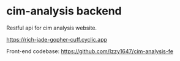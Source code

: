 # cim-analysis backend

Restful api for cim analysis website.

https://rich-jade-gopher-cuff.cyclic.app

Front-end codebase: https://github.com/Izzy1647/cim-analysis-fe
